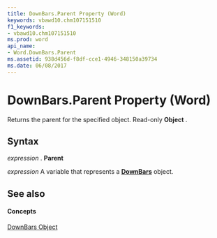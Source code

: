 ```yaml
---
title: DownBars.Parent Property (Word)
keywords: vbawd10.chm107151510
f1_keywords:
- vbawd10.chm107151510
ms.prod: word
api_name:
- Word.DownBars.Parent
ms.assetid: 938d456d-f8df-cce1-4946-348150a39734
ms.date: 06/08/2017
---
```



# DownBars.Parent Property (Word)

Returns the parent for the specified object. Read-only  **Object** .


## Syntax

 _expression_ . **Parent**

 _expression_ A variable that represents a **[DownBars](Word.DownBars.md)** object.


## See also


#### Concepts


[DownBars Object](Word.DownBars.md)

